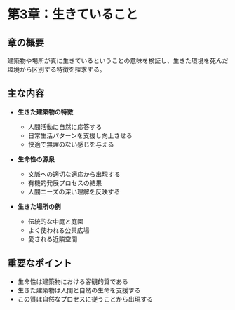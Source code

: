 # 第3章：生きていること

## 章の概要
建築物や場所が真に生きているということの意味を検証し、生きた環境を死んだ環境から区別する特徴を探求する。

## 主な内容
- **生きた建築物の特徴**
  - 人間活動に自然に応答する
  - 日常生活パターンを支援し向上させる
  - 快適で無理のない感じを与える

- **生命性の源泉**
  - 文脈への適切な適応から出現する
  - 有機的発展プロセスの結果
  - 人間ニーズの深い理解を反映する

- **生きた場所の例**
  - 伝統的な中庭と庭園
  - よく使われる公共広場
  - 愛される近隣空間

## 重要なポイント
- 生命性は建築物における客観的質である
- 生きた建築物は人間と自然の生命を支援する
- この質は自然なプロセスに従うことから出現する